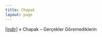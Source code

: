 ```yaml
---
title: Chapak
layout: page
---
```


<a href="https://cloud.mail.ru/public/192ce97d1c1f/Chapak%20-%20Gercekler%20Goremediklerin" target="_blank">[indir]</a>  »  Chapak &#8211; Gerçekler Göremediklerin